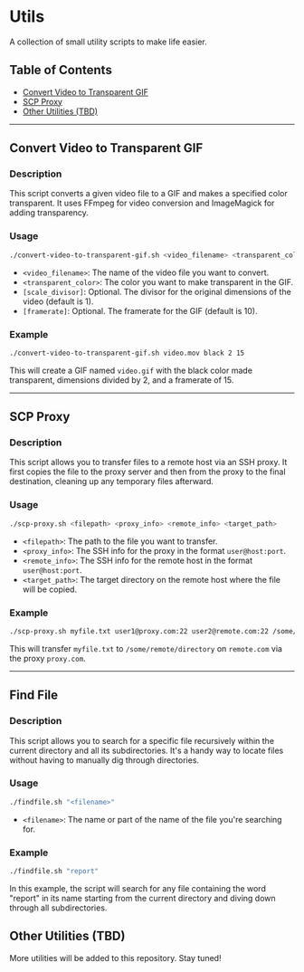 # Utils

A collection of small utility scripts to make life easier.

## Table of Contents

- [Convert Video to Transparent GIF](#convert-video-to-transparent-gif)
- [SCP Proxy](#scp-proxy)
- [Other Utilities (TBD)](#other-utilities-tbd)

---

## Convert Video to Transparent GIF

### Description

This script converts a given video file to a GIF and makes a specified color transparent. It uses FFmpeg for video conversion and ImageMagick for adding transparency.

### Usage

```bash
./convert-video-to-transparent-gif.sh <video_filename> <transparent_color> [scale_divisor] [framerate]
```

- `<video_filename>`: The name of the video file you want to convert.
- `<transparent_color>`: The color you want to make transparent in the GIF.
- `[scale_divisor]`: Optional. The divisor for the original dimensions of the video (default is 1).
- `[framerate]`: Optional. The framerate for the GIF (default is 10).

### Example

```bash
./convert-video-to-transparent-gif.sh video.mov black 2 15
```

This will create a GIF named `video.gif` with the black color made transparent, dimensions divided by 2, and a framerate of 15.

---

## SCP Proxy

### Description

This script allows you to transfer files to a remote host via an SSH proxy. It first copies the file to the proxy server and then from the proxy to the final destination, cleaning up any temporary files afterward.

### Usage

```bash
./scp-proxy.sh <filepath> <proxy_info> <remote_info> <target_path>
```

- `<filepath>`: The path to the file you want to transfer.
- `<proxy_info>`: The SSH info for the proxy in the format `user@host:port`.
- `<remote_info>`: The SSH info for the remote host in the format `user@host:port`.
- `<target_path>`: The target directory on the remote host where the file will be copied.

### Example

```bash
./scp-proxy.sh myfile.txt user1@proxy.com:22 user2@remote.com:22 /some/remote/directory
```

This will transfer `myfile.txt` to `/some/remote/directory` on `remote.com` via the proxy `proxy.com`.

---

## Find File

### Description

This script allows you to search for a specific file recursively within the current directory and all its subdirectories. It's a handy way to locate files without having to manually dig through directories.

### Usage

```bash
./findfile.sh "<filename>"
```

- `<filename>`: The name or part of the name of the file you're searching for.

### Example

```bash
./findfile.sh "report"
```

In this example, the script will search for any file containing the word "report" in its name starting from the current directory and diving down through all subdirectories.

## Other Utilities (TBD)

More utilities will be added to this repository. Stay tuned!
